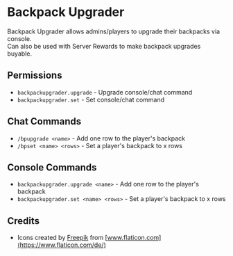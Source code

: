 # Backpack Upgrader  
  
Backpack Upgrader allows admins/players to upgrade their backpacks via console.  
Can also be used with Server Rewards to make backpack upgrades buyable.
  
  
## Permissions
 * `backpackupgrader.upgrade` - Upgrade console/chat command
 * `backpackupgrader.set` - Set console/chat command

## Chat Commands  
  
* `/bpupgrade <name>` - Add one row to the player's backpack
* `/bpset <name> <rows>` - Set a player's backpack to x rows

## Console Commands  
 * `backpackupgrader.upgrade <name>` - Add one row to the player's backpack
 * `backpackupgrader.set <name> <rows>` - Set a player's backpack to x rows
  
## Credits
* Icons created by [Freepik](https://www.freepik.com) from [www.flaticon.com](https://www.flaticon.com/de/)